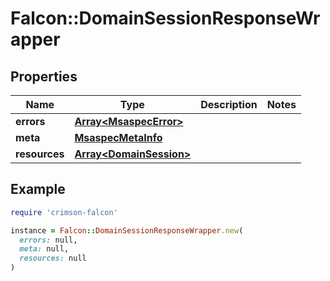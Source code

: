 # Falcon::DomainSessionResponseWrapper

## Properties

| Name | Type | Description | Notes |
| ---- | ---- | ----------- | ----- |
| **errors** | [**Array&lt;MsaspecError&gt;**](MsaspecError.md) |  |  |
| **meta** | [**MsaspecMetaInfo**](MsaspecMetaInfo.md) |  |  |
| **resources** | [**Array&lt;DomainSession&gt;**](DomainSession.md) |  |  |

## Example

```ruby
require 'crimson-falcon'

instance = Falcon::DomainSessionResponseWrapper.new(
  errors: null,
  meta: null,
  resources: null
)
```

